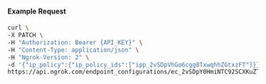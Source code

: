<!-- Code generated for API Clients. DO NOT EDIT. -->

#### Example Request

```bash
curl \
-X PATCH \
-H "Authorization: Bearer {API_KEY}" \
-H "Content-Type: application/json" \
-H "Ngrok-Version: 2" \
-d '{"ip_policy":{"ip_policy_ids":["ipp_2vSDpVhGo6cgg8TxwqhhZGtxzFT"]}}' \
https://api.ngrok.com/endpoint_configurations/ec_2vSDpY0HmiNTC92SCXKuZT5lAsv
```
